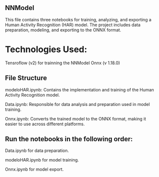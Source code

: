 ## **NNModel**
This file contains three notebooks for training, analyzing, and exporting a Human Activity Recognition (HAR) model. The project includes data preparation, modeling, and exporting to the ONNX format. 

# Technologies Used:
Tensroflow (v2) for trainning the NNModel
Onnx (v 1.18.0) 

## **File Structure**

modeloHAR.ipynb: Contains the implementation and training of the Human Activity Recognition model.

Data.ipynb: Responsible for data analysis and preparation used in model training.

Onnx.ipynb: Converts the trained model to the ONNX format, making it easier to use across different platforms.



## **Run the notebooks in the following order:**

Data.ipynb for data preparation.

modeloHAR.ipynb for model training.

Onnx.ipynb for model export.
